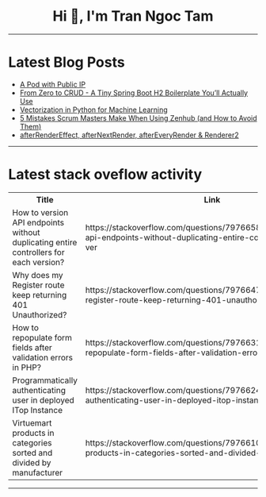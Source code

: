 <h1 align="center">Hi 👋, I'm Tran Ngoc Tam</h1>

---

# Latest Blog Posts 
<!-- BLOG-POST-LIST:START -->
- [A Pod with Public IP](https://dev.to/abhijeetmohanan/a-pod-with-public-ip-59m7)
- [From Zero to CRUD - A Tiny Spring Boot H2 Boilerplate You’ll Actually Use](https://dev.to/boiler_agents/from-zero-to-crud-a-tiny-spring-boot-h2-boilerplate-youll-actually-use-15k6)
- [Vectorization in Python for Machine Learning](https://dev.to/stephcrown/vectorization-in-python-for-machine-learning-5hne)
- [5 Mistakes Scrum Masters Make When Using Zenhub &lpar;and How to Avoid Them&rpar;](https://dev.to/gsauzande/5-mistakes-scrum-masters-make-when-using-zenhub-and-how-to-avoid-them-4fbh)
- [afterRenderEffect, afterNextRender, afterEveryRender &amp; Renderer2](https://dev.to/this-is-angular/afterrendereffect-afternextrender-aftereveryrender-renderer2-106o)
<!-- BLOG-POST-LIST:END -->

---

# Latest stack oveflow activity
<table>
  <tr><th>Title</th><th>Link</th></tr>
  <!-- STACKOVERFLOW:START --><tr><td>How to version API endpoints without duplicating entire controllers for each version?</td><td>https://stackoverflow.com/questions/79766581/how-to-version-api-endpoints-without-duplicating-entire-controllers-for-each-ver</td></tr><tr><td>Why does my Register route keep returning 401 Unauthorized?</td><td>https://stackoverflow.com/questions/79766473/why-does-my-register-route-keep-returning-401-unauthorized</td></tr><tr><td>How to repopulate form fields after validation errors in PHP?</td><td>https://stackoverflow.com/questions/79766319/how-to-repopulate-form-fields-after-validation-errors-in-php</td></tr><tr><td>Programmatically authenticating user in deployed ITop Instance</td><td>https://stackoverflow.com/questions/79766248/programmatically-authenticating-user-in-deployed-itop-instance</td></tr><tr><td>Virtuemart products in categories sorted and divided by manufacturer</td><td>https://stackoverflow.com/questions/79766102/virtuemart-products-in-categories-sorted-and-divided-by-manufacturer</td></tr><!-- STACKOVERFLOW:END -->
</table>

---



